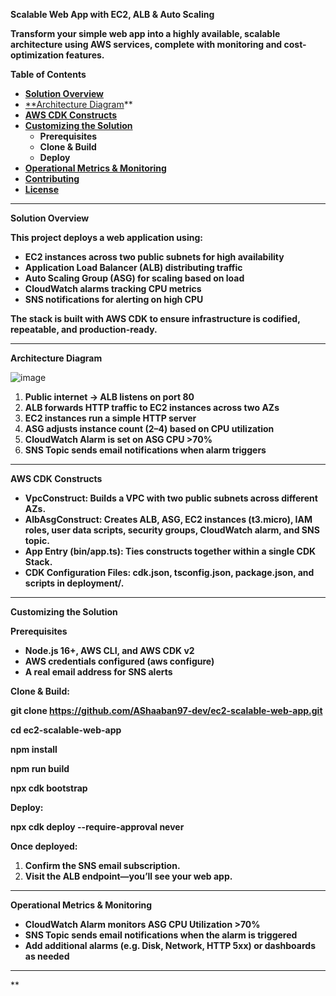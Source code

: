 ﻿**Scalable Web App with EC2, ALB & Auto Scaling**

**Transform your simple web app into a highly available, scalable architecture using AWS services, complete with monitoring and cost-optimization features.**

**Table of Contents**

- [**Solution Overview**](#solution-overview)
- [**Architecture Diagram](#architecture-diagram)** 
- [**AWS CDK Constructs**](#aws-cdk-constructs)
- [**Customizing the Solution**](#customizing-the-solution)
  - **Prerequisites**
  - **Clone & Build**
  - **Deploy**
- [**Operational Metrics & Monitoring**](#operational-metrics--monitoring)
- [**Contributing**](#contributing)
- [**License**](#license)
-----
**Solution Overview**

**This project deploys a web application using:**

- **EC2 instances across two public subnets for high availability**
- **Application Load Balancer (ALB) distributing traffic**
- **Auto Scaling Group (ASG) for scaling based on load**
- **CloudWatch alarms tracking CPU metrics**
- **SNS notifications for alerting on high CPU**

**The stack is built with AWS CDK to ensure infrastructure is codified, repeatable, and production-ready.**

-----


**Architecture Diagram**

![image](https://github.com/user-attachments/assets/aedfc8ef-5398-4274-afe1-6cbdd82f6d96)



1. **Public internet → ALB listens on port 80**
1. **ALB forwards HTTP traffic to EC2 instances across two AZs**
1. **EC2 instances run a simple HTTP server**
1. **ASG adjusts instance count (2–4) based on CPU utilization**
1. **CloudWatch Alarm is set on ASG CPU >70%**
1. **SNS Topic sends email notifications when alarm triggers**
-----
**AWS CDK Constructs**

- **VpcConstruct: Builds a VPC with two public subnets across different AZs.**
- **AlbAsgConstruct: Creates ALB, ASG, EC2 instances (t3.micro), IAM roles, user data scripts, security groups, CloudWatch alarm, and SNS topic.**
- **App Entry (bin/app.ts): Ties constructs together within a single CDK Stack.**
- **CDK Configuration Files: cdk.json, tsconfig.json, package.json, and scripts in deployment/.**
-----
**Customizing the Solution**

**Prerequisites**

- **Node.js 16+, AWS CLI, and AWS CDK v2**
- **AWS credentials configured (aws configure)**
- **A real email address for SNS alerts**







**Clone & Build:**

**git clone https://github.com/AShaaban97-dev/ec2-scalable-web-app.git**

**cd ec2-scalable-web-app**

**npm install**

**npm run build**

**npx cdk bootstrap**

**Deploy:**

**npx cdk deploy --require-approval never**

**Once deployed:**

1. **Confirm the SNS email subscription.**
1. **Visit the ALB endpoint—you’ll see your web app.**
-----
**Operational Metrics & Monitoring**

- **CloudWatch Alarm monitors ASG CPU Utilization >70%**
- **SNS Topic sends email notifications when the alarm is triggered**
- **Add additional alarms (e.g. Disk, Network, HTTP 5xx) or dashboards as needed**
-----
** 
